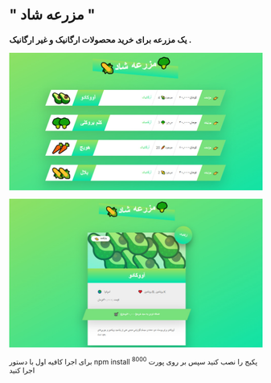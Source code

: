 # " مزرعه شاد "
### یک مزرعه برای خرید محصولات ارگانیک و غیر ارگانیک .

![node-farm demo is added](https://github.com/Ramtindoc/node-Farm/blob/main/assets/node-farm-demo.jpg)

![node-farm demo is added](https://github.com/Ramtindoc/node-Farm/blob/main/assets/node-farm-cards-demo.jpg)

برای اجرا کافیه اول با دستور npm install پکیج را نصب کنید سپس بر روی پورت <sup>8000</sup> اجرا کنید

